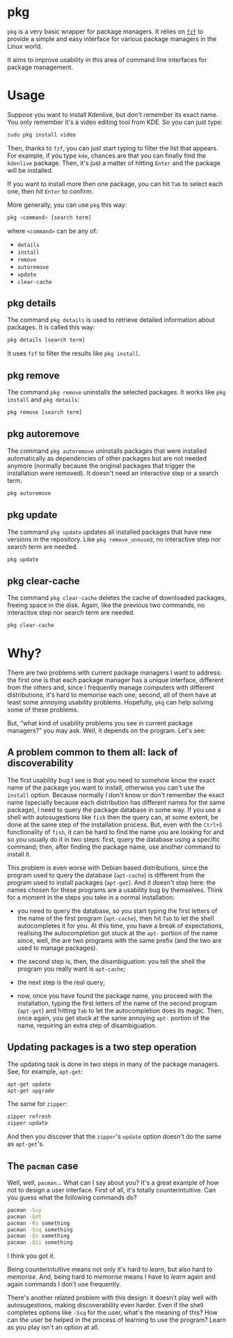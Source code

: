 # pkg
`pkg` is a very basic wrapper for package managers. It relies on [`fzf`](https://github.com/junegunn/fzf) to provide a simple and easy interface for various package managers in the Linux world.

It aims to improve usability in this area of command line interfaces for package management.

# Usage

Suppose you want to install Kdenlive, but don't remember its exact name. You only remember it's a video editing tool from KDE. So you can just type:

```sh
sudo pkg install video
```

Then, thanks to `fzf`, you can just start typing to filter the list that appears. For example, if you type `kde`, chances are that you can finally find the `kdenlive` package. Then, it's just a matter of hitting `Enter` and the package will be installed.

If you want to install more then one package, you can hit `Tab` to select each one, then hit `Enter` to confirm.

More generally, you can use `pkg` this way:

```sh
pkg <command> [search term]
```

where `<command>` can be any of:

- `details`
- `install`
- `remove`
- `autoremove`
- `update`
- `clear-cache`

## pkg details

The command `pkg details` is used to retrieve detailed information about packages. It is called this way:

```sh
pkg details [search term]
```

It uses `fzf` to filter the results like `pkg install`.

## pkg remove

The command `pkg remove` uninstalls the selected packages. It works like `pkg install` and `pkg details`:

```sh
pkg remove [search term]
```

## pkg autoremove

The command `pkg autoremove` uninstalls packages that were installed automatically as dependencies of other packages but are not needed anymore (normally because the original packages that trigger the installation were removed). It doesn't need an interactive step or a search term.

```sh
pkg autoremove
```

## pkg update

The command `pkg update` updates all installed packages that have new versions in the repository. Like `pkg remove_unnused`, no interactive step nor search term are needed.

```sh
pkg update
```

## pkg clear-cache

The command `pkg clear-cache` deletes the cache of downloaded packages, freeing space in the disk. Again, like the previous two commands, no interactive step nor search term are needed.

```sh
pkg clear-cache
```

# Why?

There are two problems with current package managers I want to address: the first one is that each package manager has a unique interface, different from the others and, since I frequently manage computers with different distributions, it's hard to memorise each one; second, all of them have at least some annoying usability problems. Hopefully, `pkg` can help solving some of these problems.

But, “what kind of usability problems you see in current package managers?” you may ask. Well, it depends on the program. Let's see:

## A problem common to them all: lack of discoverability

The first usability bug I see is that you need to somehow know the exact name of the package you want to install, otherwise you can't use the `install` option. Because normally I don't know or don't remember the exact name (specially because each distribution has different names for the same package), I need to query the package database in some way. If you use a shell with autosugestions like `fish` then the query can, at some extent, be done at the same step of the installation process. But, even with the `Ctrl+S` functionality of `fish`, it can be hard to find the name you are looking for and so you usually do it in two steps: first, query the database using a specific command; then, after finding the package name, use another command to install it.

This problem is even worse with Debian based distributions, since the program used to query the database (`apt-cache`) is different from the program used to install packages (`apt-get`). And it doesn't stop here: the names chosen for these programs are a usability bug by themselves. Think for a moment in the steps you take in a normal installation:

- you need to query the database, so you start typing the first letters of the name of the first program (`apt-cache`), then hit `Tab` to let the shell autocompletes it for you. At this time, you have a break of expectations, realising the autocompletion got stuck at the `apt-` portion of the name since, well, the are two programs with the same prefix (and the two are used to manage packages).

- the second step is, then, the disambiguation: you tell the shell the program you really want is `apt-cache`;

- the next step is the real query;

- now, once you have found the package name, you proceed with the installation, typing the first letters of the name of the second program (`apt-get`) and hitting `Tab` to let the autocompletion does its magic. Then, once again, you get stuck at the same annoying `apt-` portion of the name, requiring an extra step of disambiguation.

## Updating packages is a two step operation

The updating task is done in two steps in many of the package managers. See, for example, `apt-get`:

```sh
apt-get update
apt-get upgrade
```

The same for `zipper`:

```sh
zipper refresh
zipper update
```

And then you discover that the `zipper`'s `update` option doesn't do the same as `apt-get`'s.

## The `pacman` case

Well, well, `pacman`... What can I say about you? It's a great example of how not to design a user interface. First of all, it's totally counterintuitive. Can you guess what the following commands do?

```sh
pacman -Suy
pacman -Qdt
pacman -Rs something
pacman -Ssq something
pacman -Qs something
pacman -Qii something
```

I think you got it.

Being counterintuitive means not only it's hard to *learn*, but also hard to *memorise*. And, being hard to *memorise* means I have to *learn* again and again commands I don't use frequently.

There's another related problem with this design: it doesn't play well with autosugestions, making discoverability even harder. Even if the shell completes options like `-Ssq` for the user, what's the meaning of this? How can the user be helped in the process of learning to use the program? Learn as you play isn't an option at all.
